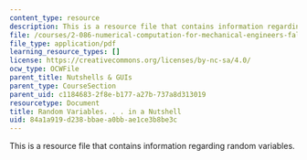 ```yaml
---
content_type: resource
description: This is a resource file that contains information regarding random variables.
file: /courses/2-086-numerical-computation-for-mechanical-engineers-fall-2014/84a1a919d238bbaea0bbae1ce3b8be3c_MIT2_086F14_Random_Var.pdf
file_type: application/pdf
learning_resource_types: []
license: https://creativecommons.org/licenses/by-nc-sa/4.0/
ocw_type: OCWFile
parent_title: Nutshells & GUIs
parent_type: CourseSection
parent_uid: c1184683-2f8e-b177-a27b-737a8d313019
resourcetype: Document
title: Random Variables. . . in a Nutshell
uid: 84a1a919-d238-bbae-a0bb-ae1ce3b8be3c
---
```

This is a resource file that contains information regarding random variables.